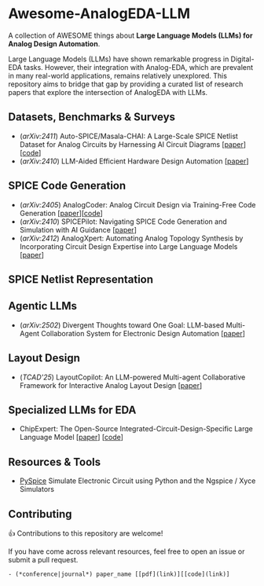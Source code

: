 # Awesome-AnalogEDA-LLM

A collection of AWESOME things about **Large Language Models (LLMs) for Analog Design Automation**.

Large Language Models (LLMs) have shown remarkable progress in Digital-EDA tasks. However, their integration with Analog-EDA, which are prevalent in many real-world applications, remains relatively unexplored. This repository aims to bridge that gap by providing a curated list of research papers that explore the intersection of AnalogEDA with LLMs.


## Datasets, Benchmarks & Surveys
- (*arXiv:2411*) Auto-SPICE/Masala-CHAI: A Large-Scale SPICE Netlist Dataset for Analog Circuits by Harnessing AI Circuit Diagrams  [[paper](https://arxiv.org/pdf/2411.14299)][[code](https://github.com/jitendra-bhandari/Masala-CHAI)]
- (*arXiv:2410*) LLM-Aided Efficient Hardware Design Automation [[paper](https://arxiv.org/pdf/2410.18582)]

## SPICE Code Generation
- (*arXiv:2405*) AnalogCoder: Analog Circuit Design via Training-Free Code Generation [[paper](https://arxiv.org/abs/2405.14918)][[code](https://github.com/anonyanalog/AnalogCoder)]
- (*arXiv:2410*) SPICEPilot: Navigating SPICE Code Generation and Simulation with AI Guidance [[paper](https://arxiv.org/pdf/2410.20553)]
- (*arXiv:2412*) AnalogXpert: Automating Analog Topology Synthesis by Incorporating Circuit Design Expertise into Large Language Models [[paper](https://arxiv.org/abs/2412.19824)]

## SPICE Netlist Representation

## Agentic LLMs 
- (*arXiv:2502*) Divergent Thoughts toward One Goal: LLM-based Multi-Agent Collaboration System for Electronic Design Automation [[paper](https://arxiv.org/pdf/2502.10857)]



## Layout Design
- (*TCAD'25*) LayoutCopilot: An LLM-powered Multi-agent Collaborative Framework for Interactive Analog Layout Design [[paper](https://arxiv.org/html/2406.18873v3)]

## Specialized LLMs for EDA
- ChipExpert: The Open-Source Integrated-Circuit-Design-Specific Large Language Model [[paper](https://arxiv.org/pdf/2408.00804)] [[code](https://github.com/NCTIE/ChipExpert)]

## Resources & Tools
- [PySpice](https://pyspice.fabrice-salvaire.fr/releases/v1.4/index.html) Simulate Electronic Circuit using Python and the Ngspice / Xyce Simulators

## Contributing
👍 Contributions to this repository are welcome! 

If you have come across relevant resources, feel free to open an issue or submit a pull request.
```
- (*conference|journal*) paper_name [[pdf](link)][[code](link)]
```